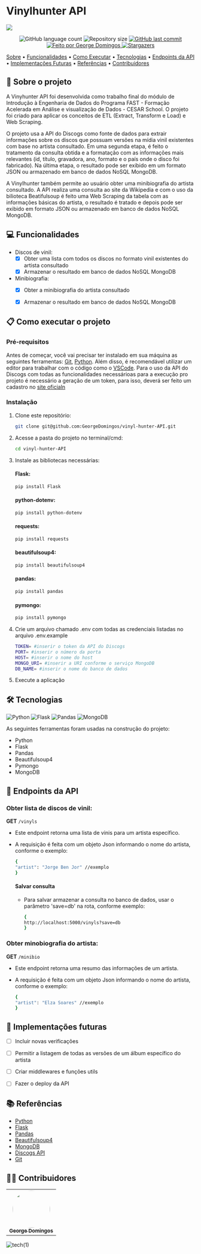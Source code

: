 

# Vinylhunter API
![](https://github.com/GeorgeDomingos/semsufoco-controle-financeiro-API-REST/assets/136137653/33045d14-8ce0-44d8-b5c2-abf92dd03129)



<p align="center">
  <img alt="GitHub language count" src="https://img.shields.io/github/languages/count/GeorgeDomingos/vinyl-hunter-API?color=%2304D361">

  <img alt="Repository size" src="https://img.shields.io/github/repo-size/GeorgeDomingos/vinyl-hunter-API">
  
  <a href="https://github.com/GeorgeDomingos/semsufoco-controle-financeiro-API-REST/commits/main">
    <img alt="GitHub last commit" src="https://img.shields.io/github/last-commit/GeorgeDomingos/vinyl-hunter-API">
  </a>

  
   <a href="https://github.com/GeorgeDomingos">
    <img alt="Feito por George Domingos" src="https://img.shields.io/badge/feito-por%20George%20Domingos-D818A5?style=social">
   </a>
   
   <a href="https://github.com/GeorgeDomingos/semsufoco-controle-financeiro-API-REST/stargazers">
    <img alt="Stargazers" src="https://img.shields.io/github/stars/GeorgeDomingos/vinyl-hunter-API?style=social">
  </a>

[Sobre](#-sobre-o-projeto) •
[Funcionalidades](#-funcionalidades) •
[Como Executar](#-como-executar-o-projeto) •
[Tecnologias](#-tecnologias) •
[Endpoints da API](#-endpoints-da-api) •
[Implementações Futuras](#-implementações-futuras) •
[Referências](#-referências) •
[Contribuidores](#-contribuidores)
  
## 📂 Sobre o projeto

A Vinyhunter API foi desenvolvida como trabalho final do módulo de Introdução à Engenharia de Dados do Programa FAST - Formação Acelerada em Análise e visualização de Dados - CESAR School. O projeto foi criado para aplicar os conceitos de ETL (Extract, Transform e Load) e Web Scraping.

O projeto usa a API do Discogs como fonte de dados para extrair informações sobre os discos que possuam versões na mídia vinil existentes com base no artista consultado. Em uma segunda etapa, é feito o tratamento da consulta obtida e a formatação com as informações mais relevantes (id, título, gravadora, ano, formato e o país onde o disco foi fabricado). Na última etapa, o resultado pode ser exibido em um formato JSON ou armazenado em banco de dados NoSQL MongoDB.

A Vinylhunter também permite ao usuário obter uma minibiografia do artista consultado. A API realiza uma consulta ao site da Wikipedia e com o uso da bilioteca Beatifulsoup é feito uma Web Scraping da tabela com as informações básicas do artista, o resultado é tratado e depois pode ser exibido em formato JSON ou armazenado em banco de dados NoSQL MongoDB.


## 💻 Funcionalidades
- Discos de vinil:
  - [x] Obter uma lista com todos os discos no formato vinil existentes do artista consultado
  - [X] Armazenar o resultado em banco de dados NoSQL MongoDB 

- Minibiografia:  
  - [x] Obter a minibiografia do artista consultado
  - [x] Armazenar o resultado em banco de dados NoSQL MongoDB 


## 📋 Como executar o projeto
### Pré-requisitos

Antes de começar, você vai precisar ter instalado em sua máquina as seguintes ferramentas:
[Git](https://git-scm.com), [Python](https://www.python.org/). 
Além disso, é recomendável utilizar um editor para trabalhar com o código como o [VSCode](https://code.visualstudio.com/).
Para o uso da API do Discogs com todas as funcionalidades necessárioas para a execução pro projeto é necessário a geração de um token, para isso, deverá ser feito um cadastro no [site oficialn](https://www.discogs.com/developers)


### Instalação

1. Clone este repositório:

    ```bash
    git clone git@github.com:GeorgeDomingos/vinyl-hunter-API.git
    ```
2. Acesse a pasta do projeto no terminal/cmd:
    ```bash
    cd vinyl-hunter-API
    ```
3. Instale as bibliotecas necessárias:
   #### Flask:

    ```bash
    pip install Flask
    ```
    #### python-dotenv:
    ```bash
    pip install python-dotenv
    ```
     #### requests:
    ```bash
    pip install requests
    ```
     #### beautifulsoup4:
    ```bash
    pip install beautifulsoup4
    ```
    #### pandas:
    ```bash
    pip install pandas
    ```  
    #### pymongo:
    ```bash
    pip install pymongo
    ```      
        
5. Crie um arquivo chamado .env com todas as credenciais listadas no arquivo .env.example
   ```bash
   TOKEN= #inserir o token da API do Discogs
   PORT= #inserir o número da porta
   HOST= #inserir o nome do host
   MONGO_URI= #inserir a URI conforme o serviço MongoDB
   DB_NAME= #inserir o nome do banco de dados
   ```

6. Execute a aplicação


## 🛠 Tecnologias
![Python](https://img.shields.io/badge/python-3670A0?style=for-the-badge&logo=python&logoColor=ffdd54)
![Flask](https://img.shields.io/badge/flask-%23000.svg?style=for-the-badge&logo=flask&logoColor=white)
![Pandas](https://img.shields.io/badge/pandas-%23150458.svg?style=for-the-badge&logo=pandas&logoColor=white)
![MongoDB](https://img.shields.io/badge/MongoDB-%234ea94b.svg?style=for-the-badge&logo=mongodb&logoColor=white)

As seguintes ferramentas foram usadas na construção do projeto:
- Python
- Flask
- Pandas
- Beautifulsoup4
- Pymongo
- MongoDB

## 📌 Endpoints da API
### Obter lista de discos de vinil:

**GET** `/vinyls`
- Este endpoint retorna uma lista de vinis para um artista específico.
- A requisição é feita com um objeto Json informando o nome do artista, conforme o exemplo:

    ```bash
    {
    "artist": "Jorge Ben Jor" //exemplo
    }
    ```
  #### Salvar consulta
  - Para salvar armazenar a consulta no banco de dados, usar o parâmetro 'save=db' na rota, conforme exemplo:
    ```bash
    {
    http://localhost:5000/vinyls?save=db
    }
    ```


### Obter minobiografia do artista:

**GET** `/minibio`

- Este endpoint retorna uma resumo das informações de um artista.
- A requisição é feita com um objeto Json informando o nome do artista, conforme o exemplo:
  
    ```bash
    {
    "artist": "Elza Soares" //exemplo
    }
    ```


## 🔎 Implementações futuras

- [ ] Incluir novas verificações
- [ ] Permitir a listagem de todas as versões de um álbum específico do artista
- [ ] Criar middlewares e funções utils
- [ ] Fazer o deploy da API 



## 📚 Referências
- [Python](https://www.python.org/)
- [Flask](https://flask.palletsprojects.com/en/3.0.x/) 
- [Pandas](https://pandas.pydata.org/docs/)
- [Beautifulsoup4](https://pypi.org/project/beautifulsoup4/)
- [MongoDB](https://www.mongodb.com/docs/)
- [Discogs API](https://www.discogs.com/developers)
- [Git](https://git-scm.com/docs)


## 👨‍💻 Contribuidores

<table>
  <tr>
    <td align="center"><a href="https://github.com/GeorgeDomingos"><img style="border-radius: 50%;" src="https://img.shields.io/badge/github-%23121011.svg?style=for-the-badge&logo=github&logoColor=white" width="100px;" alt=""/><br /><sub><b>George Domingos</b></sub></a><br/></td>

  </tr>
</table>



![tech(1)](https://github.com/GeorgeDomingos/semsufoco-controle-financeiro-API-REST/assets/136137653/64bd7b09-21b7-43d3-9dc9-446ade2d35d8)
